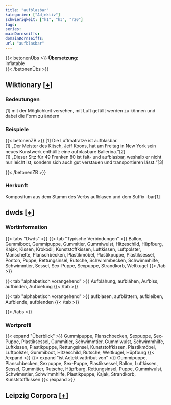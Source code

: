 ```yaml
---
title: "aufblasbar"
kategorien: ["Adjektiv"]
schwierigkeit: ["k1", "h3", "r20"]
tags:
series:
mainDornseiffs:
domainDornseiffs:
url: "aufblasbar"
---
```


{{< betonenÜbs >}}
**Übersetzung:**  
inflatable  
{{< /betonenÜbs >}}

## Wiktionary [[+](https://de.wiktionary.org/wiki/aufblasbar)]

### Bedeutungen
[1] mit der Möglichkeit versehen, mit Luft gefüllt werden zu können und dabei die Form zu ändern  

### Beispiele
{{< betonenZB >}}
[1] Die Luftmatratze ist aufblasbar.  
[1] „Der Meister des Kitsch, Jeff Koons, hat am Freitag in New York sein neues Kunstwerk enthüllt: eine aufblasbare Ballerina.“[2]  
[1] „Dieser Sitz für 49 Franken 80 ist falt- und aufblasbar, weshalb er nicht nur leicht ist, sondern sich auch gut verstauen und transportieren lässt.“[3]  

{{< /betonenZB >}}
### Herkunft
Kompositum aus dem Stamm des Verbs aufblasen und dem Suffix -bar[1]  



## dwds [[+](https://www.dwds.de/wb/aufblasbar)]

### Wortinformation
{{< tabs "Dwds" >}}
{{< tab "Typische Verbindungen" >}}
Ballon, Gummiboot, Gummipuppe, Gummitier, Gummiwulst, Hitzeschild, Hüpfburg, Kajak, Kissen, Krokodil, Kunststoffkissen, Luftkissen, Luftpolster, Manschette, Planschbecken, Plastikmöbel, Plastikpuppe, Plastiksessel, Ponton, Puppe, Rettungsinsel, Rutsche, Schwimmbecken, Schwimmhilfe, Schwimmtier, Sessel, Sex-Puppe, Sexpuppe, Strandkorb, Weltkugel
{{< /tab >}}

{{< tab "alphabetisch vorangehend" >}}
Aufblähung, aufblähen, Aufbiss, aufbinden, Aufbietung
{{< /tab >}}

{{< tab "alphabetisch vorangehend" >}}
aufblasen, aufblättern, aufbleiben, Aufblende, aufblenden
{{< /tab >}}

{{< /tabs >}}

### Wortprofil
{{< expand "Überblick" >}} Gummipuppe, Planschbecken, Sexpuppe, Sex-Puppe, Plastiksessel, Gummitier, Schwimmtier, Gummiwulst, Schwimmhilfe, Luftkissen, Plastikpuppe, Rettungsinsel, Kunststoffkissen, Plastikmöbel, Luftpolster, Gummiboot, Hitzeschild, Rutsche, Weltkugel, Hüpfburg {{< /expand >}}
{{< expand "ist Adjektivattribut von" >}} Gummipuppe, Planschbecken, Sexpuppe, Sex-Puppe, Plastiksessel, Ballon, Luftkissen, Sessel, Gummitier, Rutsche, Hüpfburg, Rettungsinsel, Puppe, Gummiwulst, Schwimmtier, Schwimmhilfe, Plastikpuppe, Kajak, Strandkorb, Kunststoffkissen {{< /expand >}}

## Leipzig Corpora [[+](https://corpora.uni-leipzig.de/en/res?word=aufblasbar&corpusId=deu_newscrawl-public_2018)]

